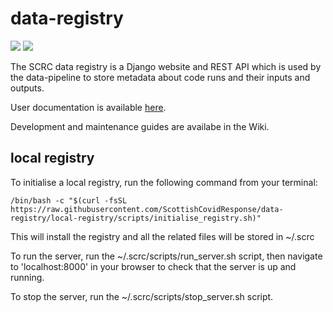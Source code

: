 # data-registry

[![][travis-master-img]][travis-master-url] [![][travis-develop-img]][travis-develop-url]

The SCRC data registry is a Django website and REST API which is used by the data-pipeline to store metadata about code runs and their inputs and outputs.

User documentation is available [here](docs/index.md).

Development and maintenance guides are availabe in the Wiki.

## local registry
To initialise a local registry, run the following command from your terminal:
```
/bin/bash -c "$(curl -fsSL https://raw.githubusercontent.com/ScottishCovidResponse/data-registry/local-registry/scripts/initialise_registry.sh)"
```
This will install the registry and all the related files will be stored in ~/.scrc

To run the server, run the ~/.scrc/scripts/run_server.sh script, then navigate to 'localhost:8000' in your browser to check that the server is up and running.

To stop the server, run the ~/.scrc/scripts/stop_server.sh script.

[travis-master-img]: https://img.shields.io/travis/com/ScottishCovidResponse/data-registry/master?label=build-master
[travis-master-url]: https://travis-ci.com/ScottishCovidResponse/data-registry?branch=master

[travis-develop-img]: https://img.shields.io/travis/com/ScottishCovidResponse/data-registry/develop?label=build-develop
[travis-develop-url]: https://travis-ci.com/ScottishCovidResponse/data-registry?branch=develop

